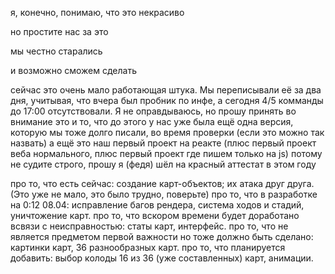 я, конечно, понимаю, что это некрасиво

но простите нас за это

мы честно старались

и возможно сможем сделать


сейчас это очень мало работающая штука. Мы переписывали её за два дня, учитывая, что вчера был пробник по инфе, а сегодня 4/5 комманды до 17:00 отсутствовали. Я не оправдываюсь, но прошу принять во внимание это и то, что до этого у нас уже была ещё одна версия, которую мы тоже долго писали, во время проверки (если это можно так назвать)
а ещё это наш первый проект на реакте (плюс первый проект веба нормального, плюс первый проект где пишем только на js)
потому не судите строго, прошу
я (федя) шёл на красный аттестат в этом году


про то, что есть сейчас: создание карт-объектов; их атака друг друга. (Это уже не мало, это было трудно, поверьте) 
про то, что в разработке на 0:12 08.04: исправление багов рендера, система ходов и стадий, уничтожение карт. 
про то, что вскором времени будет доработано всвязи с неисправностью: статы карт, интерфейс. 
про то, что не является предметом первой важности но тоже должно быть сделано: картинки карт, 36 разнообразных карт. 
про то, что планируется добавить: выбор колоды 16 из 36 (уже составленных) карт, анимации.
